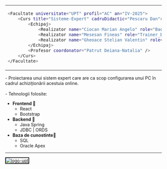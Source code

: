 <table>
  <tr>
    <td>
	    
```bash
<Facultate universitate="UPT" profil="AC" an="IV-2025">
	<Curs title="Sisteme-Expert" cadruDidactic="Pescaru Dan">
		<Echipaj>
			<Realizator name="Ciocan Marian Angelo" role="Backend_Interferenta" />
			<Realizator name="Mesesan Fineas" role="Trainer_baza-de-cunostinte" />
			<Realizator name="Gheoace Stelian Valentin" role="Frontend_interfata" />
		</Echipaj>
		<Profesor coordonator="Patrut Deiana-Natalia" />
	</Curs>
</Facultate>

```
</table>
- Proiectarea unui sistem expert care are ca scop configurarea unui PC în cadrul achiziționării acestuia online. 
<br> <br>
- Tehnologii folosite:
<ul>
	<li><b>Frontend </b>🎨
		<ul>
			<li>React</li>
			<li>Bootstrap</li>
		</ul>
	</li>
	<li><b>Backend </b>🔐
		<ul>
			<li> Java Spring</li>
			<li> JDBC | ORDS </li>
		</ul>
	</li>
	<li><b>Baza de cunostinte</b>🧾
		<ul>
			<li> SQL </li>
			<li> Oracle Apex </li>
		</ul>
	</li>
</ul>

---
<a href="https://imgbb.com/"><img src="https://i.ibb.co/tTJW3crb/logo-upt.jpg" alt="logo-upt" border="2px solid black"></a>
